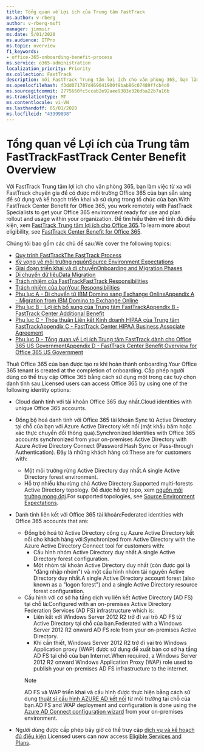 ```yaml
---
title: Tổng quan về Lợi ích của Trung tâm FastTrack
ms.author: v-rberg
author: v-rberg-msft
manager: jimmuir
ms.date: 5/01/2020
ms.audience: ITPro
ms.topic: overview
f1_keywords:
- office-365-onboarding-benefit-process
ms.service: o365-administration
localization_priority: Priority
ms.collection: FastTrack
description: Với FastTrack Trung tâm lợi ích cho văn phòng 365, bạn làm việc từ xa với FastTrack chuyên gia để có được môi trường Office 365 của bạn sẵn sàng để sử dụng và kế hoạch triển khai và sử dụng trong tổ chức của bạn. Để tìm hiểu thêm về tính đủ điều kiện, xem FastTrack Trung tâm lợi ích cho Office 365.
ms.openlocfilehash: f3dd071707d469041900f9bab86c07489ffcb4d0
ms.sourcegitcommit: 2775660fc5ccab2e92aee9383e326dba22b7a16b
ms.translationtype: MT
ms.contentlocale: vi-VN
ms.lasthandoff: 05/01/2020
ms.locfileid: "43999898"
---
```

# <a name="fasttrack-center-benefit-overview"></a><span data-ttu-id="8a4dd-104">Tổng quan về Lợi ích của Trung tâm FastTrack</span><span class="sxs-lookup"><span data-stu-id="8a4dd-104">FastTrack Center Benefit Overview</span></span>

<span data-ttu-id="8a4dd-105">Với FastTrack Trung tâm lợi ích cho văn phòng 365, bạn làm việc từ xa với FastTrack chuyên gia để có được môi trường Office 365 của bạn sẵn sàng để sử dụng và kế hoạch triển khai và sử dụng trong tổ chức của bạn.</span><span class="sxs-lookup"><span data-stu-id="8a4dd-105">With FastTrack Center Benefit for Office 365, you work remotely with FastTrack Specialists to get your Office 365 environment ready for use and plan rollout and usage within your organization.</span></span> <span data-ttu-id="8a4dd-106">Để tìm hiểu thêm về tính đủ điều kiện, xem [FastTrack Trung tâm lợi ích cho Office 365](O365-fasttrack-benefit-for-office-365.md).</span><span class="sxs-lookup"><span data-stu-id="8a4dd-106">To learn more about eligibility, see [FastTrack Center Benefit for Office 365](O365-fasttrack-benefit-for-office-365.md).</span></span>
  
<span data-ttu-id="8a4dd-107">Chúng tôi bao gồm các chủ đề sau:</span><span class="sxs-lookup"><span data-stu-id="8a4dd-107">We cover the following topics:</span></span>
- [<span data-ttu-id="8a4dd-108">Quy trình FastTrack</span><span class="sxs-lookup"><span data-stu-id="8a4dd-108">The FastTrack Process</span></span>](O365-fasttrack-process.md) 
- [<span data-ttu-id="8a4dd-109">Kỳ vọng về môi trường nguồn</span><span class="sxs-lookup"><span data-stu-id="8a4dd-109">Source Environment Expectations</span></span>](O365-source-environment-expectations.md)
- [<span data-ttu-id="8a4dd-110">Giai đoạn triển khai và di chuyển</span><span class="sxs-lookup"><span data-stu-id="8a4dd-110">Onboarding and Migration Phases</span></span>](O365-onboarding-and-migration.md)
- [<span data-ttu-id="8a4dd-111">Di chuyển dữ liệu</span><span class="sxs-lookup"><span data-stu-id="8a4dd-111">Data Migration</span></span>](O365-data-migration.md)
- [<span data-ttu-id="8a4dd-112">Trách nhiệm của FastTrack</span><span class="sxs-lookup"><span data-stu-id="8a4dd-112">FastTrack Responsibilities</span></span>](O365-fasttrack-responsibilities.md)
- [<span data-ttu-id="8a4dd-113">Trách nhiệm của bạn</span><span class="sxs-lookup"><span data-stu-id="8a4dd-113">Your Responsibilities</span></span>](O365-your-responsibilities.md) 
- [<span data-ttu-id="8a4dd-114">Phụ lục A - Di chuyển từ IBM Domino sang Exchange Online</span><span class="sxs-lookup"><span data-stu-id="8a4dd-114">Appendix A - Migration from IBM Domino to Exchange Online</span></span>](O365-from-ibm-domino-to-exchange-online.md)
- [<span data-ttu-id="8a4dd-115">Phụ lục B - Lợi ích bổ sung của Trung tâm FastTrack</span><span class="sxs-lookup"><span data-stu-id="8a4dd-115">Appendix B - FastTrack Center Additional Benefit</span></span>](O365-fasttrack-additional-benefits.md)
- [<span data-ttu-id="8a4dd-116">Phụ lục C - Thỏa thuận Liên kết Kinh doanh HIPAA của Trung tâm FastTrack</span><span class="sxs-lookup"><span data-stu-id="8a4dd-116">Appendix C - FastTrack Center HIPAA Business Associate Agreement</span></span>](O365-hipaa-business-associate-agreement.md)
- [<span data-ttu-id="8a4dd-117">Phụ lục D - Tổng quan về Lợi ích Trung tâm FastTrack dành cho Office 365 US Government</span><span class="sxs-lookup"><span data-stu-id="8a4dd-117">Appendix D - FastTrack Center Benefit Overview for Office 365 US Government</span></span>](US-Gov-appendix-overview.md)
    
<span data-ttu-id="8a4dd-118">Thuê Office 365 của bạn được tạo ra khi hoàn thành onboarding.</span><span class="sxs-lookup"><span data-stu-id="8a4dd-118">Your Office 365 tenant is created at the completion of onboarding.</span></span> <span data-ttu-id="8a4dd-119">Cấp phép người dùng có thể truy cập Office 365 bằng cách sử dụng một trong các tuỳ chọn danh tính sau:</span><span class="sxs-lookup"><span data-stu-id="8a4dd-119">Licensed users can access Office 365 by using one of the following identity options:</span></span>
- <span data-ttu-id="8a4dd-120">Cloud danh tính với tài khoản Office 365 duy nhất.</span><span class="sxs-lookup"><span data-stu-id="8a4dd-120">Cloud identities with unique Office 365 accounts.</span></span>
- <span data-ttu-id="8a4dd-121">Đồng bộ hoá danh tính với Office 365 tài khoản Sync từ Active Directory tại chỗ của bạn với Azure Active Directory kết nối (mật khẩu băm hoặc xác thực chuyển đổi thông qua).</span><span class="sxs-lookup"><span data-stu-id="8a4dd-121">Synchronized Identities with Office 365 accounts synchronized from your on-premises Active Directory with Azure Active Directory Connect (Password Hash Sync or Pass-through Authentication).</span></span> <span data-ttu-id="8a4dd-122">Đây là những khách hàng có:</span><span class="sxs-lookup"><span data-stu-id="8a4dd-122">These are for customers with:</span></span>
  - <span data-ttu-id="8a4dd-123">Một môi trường rừng Active Directory duy nhất.</span><span class="sxs-lookup"><span data-stu-id="8a4dd-123">A single Active Directory forest environment.</span></span>
  - <span data-ttu-id="8a4dd-124">Hỗ trợ nhiều khu rừng chủ Active Directory.</span><span class="sxs-lookup"><span data-stu-id="8a4dd-124">Supported multi-forests Active Directory topology.</span></span> <span data-ttu-id="8a4dd-125">Để được hỗ trợ topo, xem [nguồn môi trường mong đợi](O365-source-environment-expectations.md).</span><span class="sxs-lookup"><span data-stu-id="8a4dd-125">For supported topologies, see [Source Environment Expectations](O365-source-environment-expectations.md).</span></span>
- <span data-ttu-id="8a4dd-126">Danh tính liên kết với Office 365 tài khoản:</span><span class="sxs-lookup"><span data-stu-id="8a4dd-126">Federated identities with Office 365 accounts that are:</span></span>
  - <span data-ttu-id="8a4dd-127">Đồng bộ hoá từ Active Directory công cụ Azure Active Directory kết nối cho khách hàng với:</span><span class="sxs-lookup"><span data-stu-id="8a4dd-127">Synchronized from Active Directory with the Azure Active Directory Connect tool for customers with:</span></span>
      - <span data-ttu-id="8a4dd-128">Cấu hình nhóm Active Directory duy nhất.</span><span class="sxs-lookup"><span data-stu-id="8a4dd-128">A single Active Directory forest configuration.</span></span>
      - <span data-ttu-id="8a4dd-129">Một nhóm tài khoản Active Directory duy nhất (còn được gọi là "đăng nhập nhóm") và một cấu hình nhóm tài nguyên Active Directory duy nhất.</span><span class="sxs-lookup"><span data-stu-id="8a4dd-129">A single Active Directory account forest (also known as a "logon forest") and a single Active Directory resource forest configuration.</span></span>
  - <span data-ttu-id="8a4dd-130">Cấu hình với cơ sở hạ tầng dịch vụ liên kết Active Directory (AD FS) tại chỗ là:</span><span class="sxs-lookup"><span data-stu-id="8a4dd-130">Configured with an on-premises Active Directory Federation Services (AD FS) infrastructure which is:</span></span>
      - <span data-ttu-id="8a4dd-131">Liên kết với Windows Server 2012 R2 trở đi vai trò AD FS từ Active Directory tại chỗ của bạn.</span><span class="sxs-lookup"><span data-stu-id="8a4dd-131">Federated with a Windows Server 2012 R2 onward AD FS role from your on-premises Active Directory.</span></span>
      - <span data-ttu-id="8a4dd-132">Khi cần thiết, Windows Server 2012 R2 trở đi vai trò Windows Application proxy (WAP) được sử dụng để xuất bản cơ sở hạ tầng AD FS tại chỗ của bạn Internet.</span><span class="sxs-lookup"><span data-stu-id="8a4dd-132">When required, a Windows Server 2012 R2 onward Windows Application Proxy (WAP) role used to publish your on-premises AD FS infrastructure to the internet.</span></span>
    > [!NOTE]
    > <span data-ttu-id="8a4dd-133">AD FS và WAP triển khai và cấu hình được thực hiện bằng cách sử dụng [thuật sĩ cấu hình AZURE AD kết nối](https://go.microsoft.com/fwlink/?linkid=844794) từ môi trường tại chỗ của bạn.</span><span class="sxs-lookup"><span data-stu-id="8a4dd-133">AD FS and WAP deployment and configuration is done using the [Azure AD Connect configuration wizard](https://go.microsoft.com/fwlink/?linkid=844794) from your on-premises environment.</span></span> 
  
- <span data-ttu-id="8a4dd-134">Người dùng được cấp phép bây giờ có thể truy cập [dịch vụ và kế hoạch đủ điều kiện](M365-eligible-services-and-plans.md).</span><span class="sxs-lookup"><span data-stu-id="8a4dd-134">Licensed users can now access [Eligible Services and Plans](M365-eligible-services-and-plans.md).</span></span>

